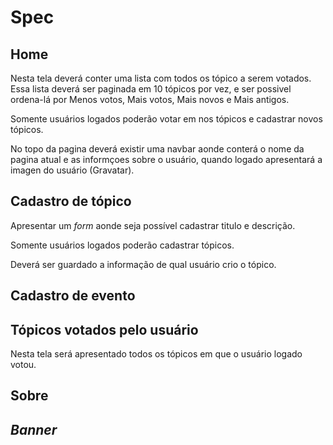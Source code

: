 # Spec

## Home

Nesta tela deverá conter uma lista com todos os tópico a serem votados.
Essa lista deverá ser paginada em 10 tópicos por vez, e ser possivel ordena-lá por Menos votos, Mais votos, Mais novos e Mais antigos.

Somente usuários logados poderão votar em nos tópicos e cadastrar novos tópicos.

No topo da pagina deverá existir uma navbar aonde conterá o nome da pagina atual e as informçoes sobre o usuário,
quando logado apresentará a imagen do usuário (Gravatar).

## Cadastro de tópico

Apresentar um *form* aonde seja possível cadastrar titulo e descrição.

Somente usuários logados poderão cadastrar tópicos.

Deverá ser guardado a informação de qual usuário crio o tópico.

## Cadastro de evento



## Tópicos votados pelo usuário

Nesta tela será apresentado todos os tópicos em que o usuário logado votou.

## Sobre



## *Banner*


